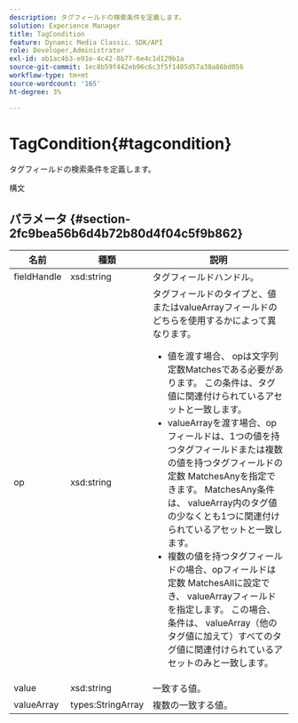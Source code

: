 ```yaml
---
description: タグフィールドの検索条件を定義します。
solution: Experience Manager
title: TagCondition
feature: Dynamic Media Classic、SDK/API
role: Developer,Administrator
exl-id: ab1ac4b3-e91e-4c42-8b77-6e4c1d129b1a
source-git-commit: 1ec8b59f442eb96c6c3f5f1405d57a38a86bd056
workflow-type: tm+mt
source-wordcount: '165'
ht-degree: 3%

---
```


# TagCondition{#tagcondition}

タグフィールドの検索条件を定義します。

構文

## パラメータ {#section-2fc9bea56b6d4b72b80d4f04c5f9b862}

<table id="table_04100BB8ABD84EF68B0A7CE3AD946414"> 
 <thead> 
  <tr> 
   <th colname="col1" class="entry"> 名前 </th> 
   <th colname="col2" class="entry"> 種類 </th> 
   <th colname="col3" class="entry"> 説明 </th> 
  </tr> 
 </thead>
 <tbody> 
  <tr> 
   <td colname="col1"> <span class="codeph"> <span class="varname"> fieldHandle</span> </span> </td> 
   <td colname="col2"> <span class="codeph"> xsd:string</span> </td> 
   <td colname="col3"> タグフィールドハンドル。 </td> 
  </tr> 
  <tr> 
   <td colname="col1"> <span class="codeph"> <span class="varname"> op</span> </span> </td> 
   <td colname="col2"> <span class="codeph"> xsd:string</span> </td> 
   <td colname="col3">タグフィールドのタイプと、値またはvalueArrayフィールドのどちらを使用するかによって異なります。 
    <ul id="ul_CC0926425B094B3BB7D70CB392DBDABD">
     <li id="li_09AB923A9A8D4A71917CF59C150E4EF5"><span class="codeph">値</span>を渡す場合、<span class="codeph"> op</span>は文字列定数Matchesである必要があります。 この条件は、タグ値に関連付けられているアセットと一致します。 </li>
     <li id="li_70F18494AB6C454EB611F51F16C19FAD"><span class="codeph"> valueArray</span>を渡す場合、opフィールドは、1つの値を持つタグフィールドまたは複数の値を持つタグフィールドの定数<span class="codeph"> MatchesAny</span>を指定できます。 <span class="codeph"> MatchesAny</span>条件は、<span class="codeph"> valueArray</span>内のタグ値の少なくとも1つに関連付けられているアセットと一致します。 </li>
     <li id="li_0B25542D7E964B26B15591C45D5C66D0">複数の値を持つタグフィールドの場合、opフィールドは定数<span class="codeph"> MatchesAll</span>に設定でき、<span class="codeph"> valueArray</span>フィールドを指定します。 この場合、条件は、<span class="codeph"> valueArray</span>（他のタグ値に加えて）すべてのタグ値に関連付けられているアセットのみと一致します。 </li>
    </ul></td> 
  </tr> 
  <tr> 
   <td colname="col1"> <span class="codeph"> <span class="varname"> value</span> </span> </td> 
   <td colname="col2"> <span class="codeph"> xsd:string</span> </td> 
   <td colname="col3"> 一致する値。 </td> 
  </tr> 
  <tr> 
   <td colname="col1"> <span class="codeph"> <span class="varname"> valueArray</span> </span> </td> 
   <td colname="col2"> <span class="codeph"> types:StringArray</span> </td> 
   <td colname="col3"> 複数の一致する値。 </td> 
  </tr> 
 </tbody> 
</table>
